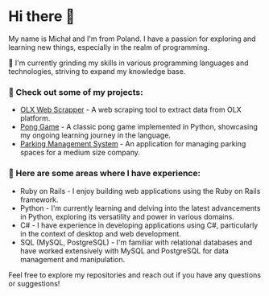 # Hi there 👋 
  My name is Michał and I'm from Poland. I have a passion for exploring and learning new things, especially in the realm of programming.
  
 🌱 I'm currently grinding my skills in various programming languages and technologies, striving to expand my knowledge base.

 ### 🔭 Check out some of my projects: 
   - [OLX Web Scrapper](https://github.com/Michal0002/olx_web-scrapper) - A web scraping tool to extract data from OLX platform.
   - [Pong Game](https://github.com/Michal0002/Pong-Game) - A classic pong game implemented in Python, showcasing my ongoing learning journey in the language.
   - [Parking Management System](https://github.com/Michal0002/ParkingManagementSystem) - An application for managing parking spaces for a medium size company.


### 🧩 Here are some areas where I have experience:
  *  Ruby on Rails -  I enjoy building web applications using the Ruby on Rails framework.
  *  Python - I'm currently learning and delving into the latest advancements in Python, exploring its versatility and power in various domains.
  *  C# - I have experience in developing applications using C#, particularly in the context of desktop and web development.
  *  SQL (MySQL, PostgreSQL) - I'm familiar with relational databases and have worked extensively with MySQL and PostgreSQL for data management and manipulation.
	
 Feel free to explore my repositories and reach out if you have any questions or suggestions!






